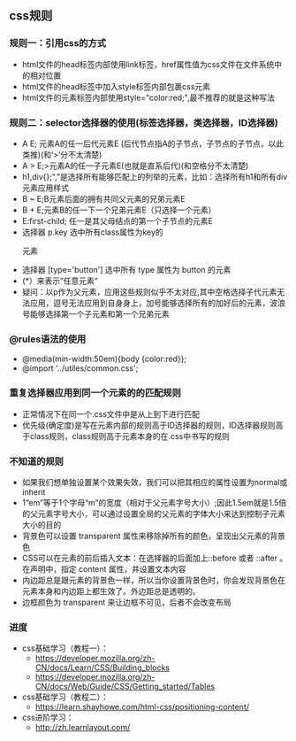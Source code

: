 ## css规则
  ### 规则一：引用css的方式
  - html文件的head标签内部使用link标签，href属性值为css文件在文件系统中的相对位置
  - html文件的head标签中加入style标签内部包裹css元素
  - html文件的元素标签内部使用style="color:red;",最不推荐的就是这种写法
  ### 规则二：selector选择器的使用(标签选择器，类选择器，ID选择器)
  - A E;	元素A的任一后代元素E (后代节点指A的子节点，子节点的子节点，以此类推)(和‘>’分不太清楚)
  - A > E;>元素A的任一子元素E(也就是直系后代)(和空格分不太清楚)
  - h1,div{};","是选择所有能够匹配上的列举的元素，比如：选择所有h1和所有div元素应用样式
  - B ~ E;B元素后面的拥有共同父元素的兄弟元素E
  - B + E;元素B的任一下一个兄弟元素E（只选择一个元素） 
  - E:first-child;	任一是其父母结点的第一个子节点的元素E
  - 选择器 p.key 选中所有class属性为key的<p> 元素  
  - 选择器 [type='button'] 选中所有 type 属性为 button 的元素
  - (*）来表示”任意元素“
  - 疑问：以p作为父元素，应用这些规则似乎不太对应,其中空格选择子代元素无法应用，逗号无法应用到自身身上，加号能够选择所有的加好后的元素，波浪号能够选择第一个子元素和第一个兄弟元素
  ### @rules语法的使用
  - @media(min-width:50em){body {color:red}};
  - @import '../utiles/common.css';
  ### 重复选择器应用到同一个元素的的匹配规则
  - 正常情况下在同一个.css文件中是从上到下进行匹配
  - 优先级(确定度)是写在元素内部的规则高于ID选择器的规则，ID选择器规则高于class规则，class规则高于元素本身的在.css中书写的规则

### 不知道的规则
- 如果我们想单独设置某个效果失效，我们可以把其相应的属性设置为normal或inherit
- 1“em”等于1个字母“m”的宽度（相对于父元素字号大小）;因此1.5em就是1.5倍的父元素字号大小，可以通过设置全局的父元素的字体大小来达到控制子元素大小的目的
- 背景色可以设置 transparent 属性来移除掉所有的颜色，呈现出父元素的背景色
- CSS可以在元素的前后插入文本：在选择器的后面加上::before 或者 ::after 。在声明中，指定 content 属性，并设置文本内容
- 内边距总是跟元素的背景色一样，所以当你设置背景色时，你会发现背景色在元素本身和内边距上都生效了。外边距总是透明的。
- 边框颜色为 transparent 来让边框不可见，后者不会改变布局


### 进度
- css基础学习（教程一）：
  + https://developer.mozilla.org/zh-CN/docs/Learn/CSS/Building_blocks
  + https://developer.mozilla.org/zh-CN/docs/Web/Guide/CSS/Getting_started/Tables
- css基础学习（教程二）：
  + https://learn.shayhowe.com/html-css/positioning-content/
- css进阶学习：
  + http://zh.learnlayout.com/
  